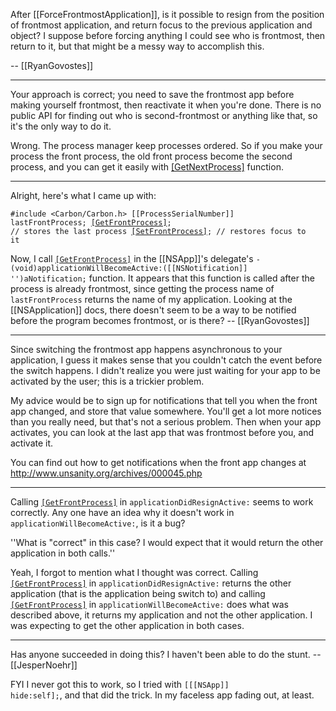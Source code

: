 After [[ForceFrontmostApplication]], is it possible to resign from the position of frontmost application, and return focus to the previous application and object? I suppose before forcing anything I could see who is frontmost, then return to it, but that might be a messy way to accomplish this.

-- [[RyanGovostes]]

----

Your approach is correct; you need to save the frontmost app before making yourself frontmost, then reactivate it when you're done. There is no public API for finding out who is second-frontmost or anything like that, so it's the only way to do it.

Wrong. The process manager keep processes ordered. So if you make your process the front process, the old front process become the second process, and you can get it easily with [[GetNextProcess]]() function.

----

Alright, here's what I came up with:

<code>#include <Carbon/Carbon.h>
[[ProcessSerialNumber]] lastFrontProcess;
[[GetFrontProcess]](&lastFrontProcess); // stores the last process
[[SetFrontProcess]](&lastFrontProcess); // restores focus to it
</code>

Now, I call <code>[[GetFrontProcess]]()</code> in the [[NSApp]]'s delegate's <code>- (void)applicationWillBecomeActive:([[NSNotification]] '')aNotification;</code> function. It appears that this function is called after the process is already frontmost, since getting the process name of <code>lastFrontProcess</code> returns the name of my application. Looking at the [[NSApplication]] docs, there doesn't seem to be a way to be notified before the program becomes frontmost, or is there? -- [[RyanGovostes]]

----

Since switching the frontmost app happens asynchronous to your application, I guess it makes sense that you couldn't catch the event before the switch happens. I didn't realize you were just waiting for your app to be activated by the user; this is a trickier problem.

My advice would be to sign up for notifications that tell you when the front app changed, and store that value somewhere. You'll get a lot more notices than you really need, but that's not a serious problem. Then when your app activates, you can look at the last app that was frontmost before you, and activate it.

You can find out how to get notifications when the front app changes at http://www.unsanity.org/archives/000045.php

----

Calling <code>[[GetFrontProcess]]()</code> in <code>applicationDidResignActive:</code> seems to work correctly.  Any one have an idea why it doesn't work in <code>applicationWillBecomeActive:</code>, is it a bug?

''What is "correct" in this case? I would expect that it would return the other application in both calls.''

Yeah, I forgot to mention what I thought was correct. Calling <code>[[GetFrontProcess]]()</code> in <code>applicationDidResignActive:</code> returns the other application (that is the application being switch to) and calling <code>[[GetFrontProcess]]()</code> in <code>applicationWillBecomeActive:</code> does what was described above, it returns my application and not the other application.  I was expecting to get the other application in both cases.

----

Has anyone succeeded in doing this? I haven't been able to do the stunt. -- [[JesperNoehr]]

FYI I never got this to work, so I tried with <code>[[[NSApp]] hide:self];</code>, and that did the trick. In my faceless app fading out, at least.
